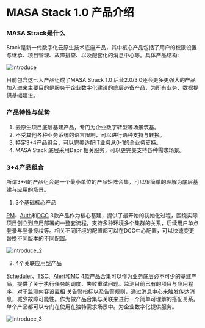 # MASA Stack 1.0 产品介绍

### MASA Strack是什么

Stack是新一代数字化云原生技术底座产品，其中核心产品包括了用户的权限设置与继承、项目管理、故障排查、以及配套化的消息中心等。具体产品结构:

![introduce](http://cdn.masastack.com/stack/doc/stack/introduce.png)

目前包含这七大产品组成了MASA Strack 1.0 后续2.0/3.0还会更多更强大的产品加入进来主要目的是服务于企业数字化建设的底层必备产品，为所有业务、数据提供基础建设。

### 产品特性与优势

1.	云原生项目底层基建产品，专门为企业数字转型等场景筑基。
2.	不受其他各种业务系统的语言限制，可以进行语种支持与转换。
3.	特定3+4产品组合，可以完美适配IT业务从0-1的全业务支持。
4.	MASA Stack 底层采用Dapr 相关服务，可以更完美支持各种需求场景。

### 3+4产品组合

所谓3+4的产品组合是一个最小单位的产品矩阵合集，可以很简单的理解为底层基建与应用的场景。

1. 3个基础核心产品

[PM](stack/pm/introduce)、[Auth](stack/auth/introduce)和[DCC](stack/dcc/introduce) 3款产品作为核心基建，提供了最开始的初始化过程，围绕实际项目创立到应用部署的一整套流程，支持多种环境多个集群的关系，后续用户单点登录与登录授权等。相关不同环境的配置都可以在DCC中心配置，可以快速变更替换不同版本的不同配置。 

![introduce_2](http://cdn.masastack.com/stack/doc/stack/introduce_2.png)

2. 4个关联应用型产品

[Scheduler](stack/scheduler/introduce)、[TSC](stack/tsc/introduce)、[Alert](stack/alert/introduce)和[MC](stack/mc/introduce) 4款产品合集可以作为业务底层必不可少的基建产品，提供了关于执行任务的调度、失败重试问题。监测目前已有的项目与应用程序，对于监测内容设置相
关告警指标以及告警规则，通过消息中心来触发传达消息，减少故障可能性。作为做产品合集与关联来进行一个简单可理解的搭配关系。单个产品都可以专门在使用在独特需求场景中。为企业数字化提供服务。

![introduce_3](http://cdn.masastack.com/stack/doc/stack/introduce_3.png)